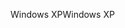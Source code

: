<span data-ttu-id="f5a8b-101">Windows XP</span><span class="sxs-lookup"><span data-stu-id="f5a8b-101">Windows XP</span></span>